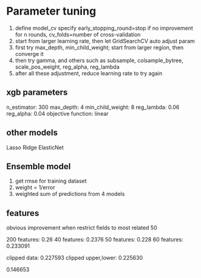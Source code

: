 # Parameter tuning
1. define model_cv
specify early_stopping_round=stop if no improvement for n rounds,
   cv_folds=number of cross-validation
2. start from larger learning rate, then let GridSearchCV auto adjust param
3. first try max_depth, min_child_weight; start from larger region, then converge it
4. then try gamma, and others such as subsample, colsample_bytree, scale_pos_weight, reg_alpha, reg_lambda
5. after all these adjustment, reduce learning rate to try again


## xgb parameters
n_estimator: 300
max_depth: 4
min_child_weight: 8
reg_lambda: 0.06
reg_alpha: 0.04
objective function: linear

## other models
Lasso
Ridge
ElasticNet

## Ensemble model
1. get rmse for training dataset
2. weight = 1/error
3. weighted sum of predictions from 4 models


## features
obvious improvement when restrict fields to most related 50

200 features: 0.26
40 features: 0.2376
50 features: 0.228
60 features: 0.233091

clipped data: 0.227593
clipped upper,lower: 0.225630

0.146653













